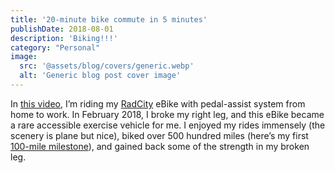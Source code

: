 ```yaml
---
title: '20-minute bike commute in 5 minutes'
publishDate: 2018-08-01
description: 'Biking!!!'
category: "Personal"
image:
  src: '@assets/blog/covers/generic.webp'
  alt: 'Generic blog post cover image'
---
```


In [this video](https://www.youtube.com/watch?v=K9tx6BbOFEc), I’m riding my [RadCity](https://www.radpowerbikes.com/products/radcity-electric-commuter-bike) eBike with pedal-assist system from home to work. In February 2018, I broke my right leg, and this eBike became a rare accessible exercise vehicle for me. I enjoyed my rides immensely (the scenery is plane but nice), biked over 500 hundred miles (here’s my first [100-mile milestone](/blog/100-miles-biking-milestone)), and gained back some of the strength in my broken leg.
